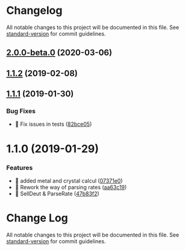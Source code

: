 # Changelog

All notable changes to this project will be documented in this file. See [standard-version](https://github.com/conventional-changelog/standard-version) for commit guidelines.

## [2.0.0-beta.0](https://github.com/rolljee/ogamejs/compare/v1.1.2...v2.0.0-beta.0) (2020-03-06)

<a name="1.1.2"></a>
## [1.1.2](https://github.com/rolljee/ogamejs/compare/v1.1.1...v1.1.2) (2019-02-08)



<a name="1.1.1"></a>
## [1.1.1](https://github.com/rolljee/ogamejs/compare/v1.1.0...v1.1.1) (2019-01-30)


### Bug Fixes

* 🐛 Fix issues in tests ([82bce05](https://github.com/rolljee/ogamejs/commit/82bce05))



<a name="1.1.0"></a>
# 1.1.0 (2019-01-29)


### Features

* 🎸 added metal and crystal calcul ([07371e0](https://github.com/rolljee/ogamejs/commit/07371e0))
* 🎸 Rework the way of parsing rates ([aa63c19](https://github.com/rolljee/ogamejs/commit/aa63c19))
* 🎸 SellDeut & ParseRate ([47b83f2](https://github.com/rolljee/ogamejs/commit/47b83f2))



# Change Log

All notable changes to this project will be documented in this file. See [standard-version](https://github.com/conventional-changelog/standard-version) for commit guidelines.
